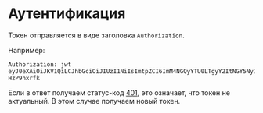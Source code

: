 Аутентификация
===

Токен отправляется в виде заголовка `Authorization`.

Например:

	Authorization: jwt eyJ0eXAiOiJKV1QiLCJhbGciOiJIUzI1NiIsImtpZCI6ImM4NGQyYTU0LTgyY2ItNGY5Ny1hYjJhLWE5MmFmNjM2ZmY1OCJ9.eyJpc3MiOiJodHRwOlwvXC9hcGkueXVuZXdzLnByb2plY3RcL3YxXC9hdXRoIiwic3ViamVjdCI6eyJpZCI6MTQ2fSwiYXVkIjpbImh0dHA6XC9cL2FwaS55dW5ld3MucHJvamVjdCJdLCJleHAiOjE1NDU4MzAwNjV9.iGOF9CzAUH2ZEoZzw__JkdGrWO0kH9zTh-HzP9hxrfk

Если в ответ получаем статус-код [401](http-code/401.md), это означает,
что токен не актуальный.
В этом случае получаем новый токен.

